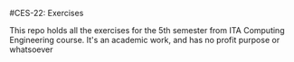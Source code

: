 #CES-22: Exercises

This repo holds all the exercises for the 5th semester from ITA Computing
Engineering course. It's an academic work, and has no profit purpose or
whatsoever
